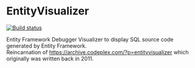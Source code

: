 # EntityVisualizer

[![Build status](https://ci.appveyor.com/api/projects/status/aaxmcukp61mmq8va?svg=true)](https://ci.appveyor.com/project/kpol/entityvisualizer)

Entity Framework Debugger Visualizer to display SQL source code generated by Entity Framework.  
Reincarnation of https://archive.codeplex.com/?p=entityvisualizer which originally was written back in 2011.
